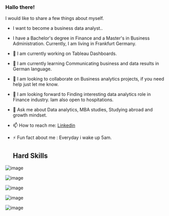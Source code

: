 ### Hallo there!

I would  like to share a few things about myself.

- I want to become a business data analyst..
  
- I have a Bachelor's degree in Finance and a Master's in Business Administration. Currently, I am living in Frankfurt Germany.
  
- 🔭 I am currently working on Tableau Dashboards.
  
- 🌱 I am currently learning Communicating business and data results in German language.
  
- 👯 I am looking to collaborate on Business analytics projects, if you need help just let me know.
  
- 🤔 I am looking forward to Finding interesting  data analytics role in Finance industry. Iam also open to hospitations.
  
- 💬 Ask me about Data analytics, MBA studies, Studying  abroad and growth mindset.
  
- 📫 How to reach me: [Linkedin](https://www.linkedin.com/in/maryandadle/)
  
- ⚡ Fun fact about me : Everyday i wake up 5am.
 


                           
  ##  Hard Skills

![image](https://github.com/Maryandadle/Maryandadle/assets/120597763/e51855f3-c045-403d-a22d-f7fda391c23f)


![image](https://github.com/Maryandadle/Maryandadle/assets/120597763/90d04a3a-6f08-4886-bdc7-a2ecf5173ff0)


![image](https://github.com/Maryandadle/Maryandadle/assets/120597763/b8778dcb-e890-40f7-a2ea-349036de619d)

![image](https://github.com/Maryandadle/Maryandadle/assets/120597763/1a4620e8-85b5-4185-97c0-178c9c904bf8)

![image](https://github.com/Maryandadle/Maryandadle/assets/120597763/55b1b494-651a-4723-8443-42a934ee3034)








